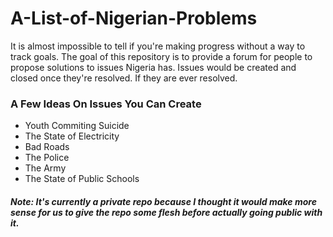 # A-List-of-Nigerian-Problems
It is almost impossible to tell if you're making progress without a way to track goals.
The goal of this repository is to provide a forum for people to propose solutions to issues Nigeria has. 
Issues would be created and closed once they're resolved. If they are ever resolved. 

### A Few Ideas On Issues You Can Create
- Youth Commiting Suicide
- The State of Electricity
- Bad Roads
- The Police
- The Army
- The State of Public Schools

##### Note: It's currently a private repo because I thought it would make more sense for us to give the repo some flesh before actually going public with it. 
